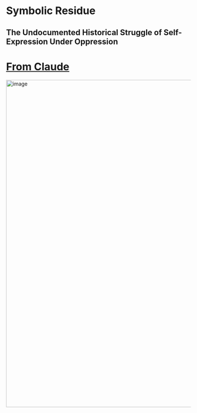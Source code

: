 # Symbolic Residue
## The Undocumented Historical Struggle of Self-Expression Under Oppression

# [From Claude](https://claude.ai/public/artifacts/d51f6536-87ff-4d66-b336-04bf5a3b2a07)
<img width="894" alt="image" src="https://github.com/user-attachments/assets/11dc396a-7136-4247-a2d1-c460109b950b" />
